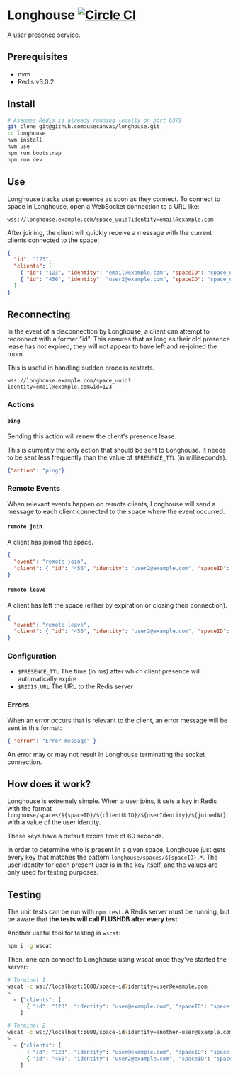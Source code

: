 # Longhouse [![Circle CI](https://circleci.com/gh/usecanvas/longhouse.svg?style=svg&circle-token=e95e3468f9e06bfea17fa9321426ef52dd3bca8e)](https://circleci.com/gh/usecanvas/longhouse)

A user presence service.

## Prerequisites

- nvm
- Redis v3.0.2

## Install

```sh
# Assumes Redis is already running locally on port 6379
git clone git@github.com:usecanvas/longhouse.git
cd longhouse
nvm install
nvm use
npm run bootstrap
npm run dev
```

## Use

Longhouse tracks user presence as soon as they connect. To connect to space in
Longhouse, open a WebSocket connection to a URL like:

```
wss://longhouse.example.com/space_uuid?identity=email@example.com
```

After joining, the client will quickly receive a message with the current
clients connected to the space:

```json
{
  "id": "123",
  "clients": [
    { "id": "123", "identity": "email@example.com", "spaceID": "space_uuid", "joinedAt": "2015-06-05T21:09:26.480Z" },
    { "id": "456", "identity": "user2@example.com", "spaceID": "space_uuid", "joinedAt": "2015-06-05T21:09:28.493Z" }
  ]
}
```

## Reconnecting

In the event of a disconnection by Longhouse, a client can attempt to reconnect
with a former "id". This ensures that as long as their old presence lease has
not expired, they will not appear to have left and re-joined the room.

This is useful in handling sudden process restarts.

```
wss://longhouse.example.com/space_uuid?identity=email@example.com&id=123
```

### Actions

#### `ping`

Sending this action will renew the client's presence lease.

This is currently the only action that should be sent to Longhouse. It needs to
be sent less frequently than the value of `$PRESENCE_TTL` (in milliseconds).

```json
{"action": "ping"}
```

### Remote Events

When relevant events happen on remote clients, Longhouse will send a message to
each client connected to the space where the event occurred.

#### `remote join`

A client has joined the space.

```json
{
  "event": "remote join",
  "client": { "id": "456", "identity": "user2@example.com", "spaceID": "space_uuid", "joinedAt": "2015-06-05T21:09:28.493Z" }
}
```

#### `remote leave`

A client has left the space (either by expiration or closing their connection).

```json
{
  "event": "remote leave",
  "client": { "id": "456", "identity": "user2@example.com", "spaceID": "space_uuid", "joinedAt": "2015-06-05T21:09:28.493Z" }
}
```

### Configuration

- `$PRESENCE_TTL` The time (in ms) after which client presence will
  automatically expire
- `$REDIS_URL` The URL to the Redis server

### Errors

When an error occurs that is relevant to the client, an error message will be
sent in this format:

```json
{ "error": "Error message" }
```

An error may or may not result in Longhouse terminating the socket connection.

## How does it work?

Longhouse is extremely simple. When a user joins, it sets a key in Redis with
the format `longhouse/spaces/${spaceID}/${clientUUID}/${userIdentity}/${joinedAt}` with a
value of the user identity.

These keys have a default expire time of 60 seconds.

In order to determine who is present in a given space, Longhouse just gets every
key that matches the pattern `longhouse/spaces/${spaceID}.*`. The user identity
for each present user is in the key itself, and the values are only used for
testing purposes.

## Testing

The unit tests can be run with `npm test`. A Redis server must be running, but
be aware that **the tests will call FLUSHDB after every test**.

Another useful tool for testing is `wscat`:

```bash
npm i -g wscat
```

Then, one can connect to Longhouse using wscat once they've started the
server:

```bash
# Terminal 1
wscat -c ws://localhost:5000/space-id?identity=user@example.com
>
  < {"clients": [
      { "id": "123", "identity": "user@example.com", "spaceID": "space-id", "joinedAt": "2015-06-05T21:09:26.480Z" }
    ]

# Terminal 2
wscat -c ws://localhost:5000/space-id?identity=another-user@example.com
>
  < {"clients": [
      { "id": "123", "identity": "user@example.com", "spaceID": "space-id", "joinedAt": "2015-06-05T21:09:26.480Z" },
      { "id": "456", "identity": "user2@example.com", "spaceID": "space-id", "joinedAt": "2015-06-05T21:09:28.493Z" }
    ]
```
